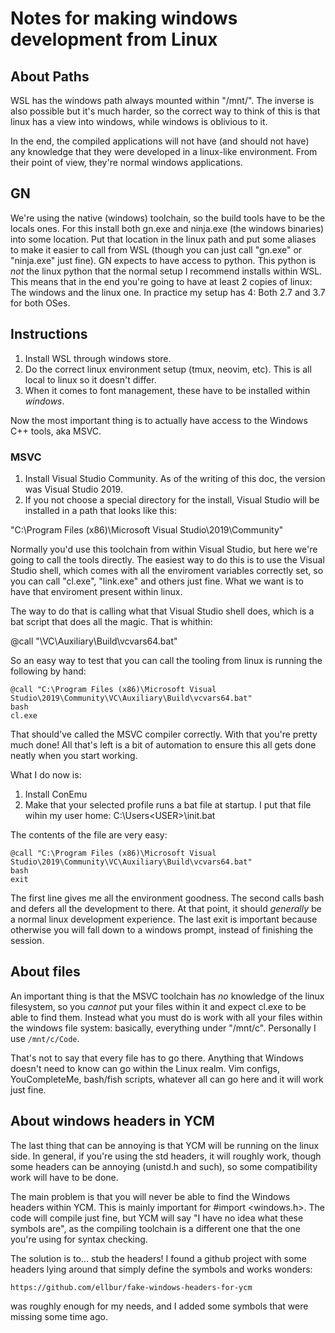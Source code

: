 # Notes for making windows development from Linux

## About Paths

WSL has the windows path always mounted within "/mnt/<DRIVE>". The inverse is
also possible but it's much harder, so the correct way to think of this is that
linux has a view into windows, while windows is oblivious to it.

In the end, the compiled applications will not have (and should not have) any
knowledge that they were developed in a linux-like environment. From their point
of view, they're normal windows applications.

## GN

We're using the native (windows) toolchain, so the build tools have to be the
locals ones. For this install both gn.exe and ninja.exe (the windows binaries)
into some location.
Put that location in the linux path and put some aliases to make it easier to
call from WSL (though you can just call "gn.exe" or "ninja.exe" just fine).
GN expects to have access to python. This python is *not* the linux python that
the normal setup I recommend installs within WSL. This means that in the end
you're going to have at least 2 copies of linux: The windows and the linux one.
In practice my setup has 4: Both 2.7 and 3.7 for both OSes.

## Instructions

1. Install WSL through windows store.
2. Do the correct linux environment setup (tmux, neovim, etc).
   This is all local to linux so it doesn't differ.
3. When it comes to font management, these have to be installed within *windows*.

Now the most important thing is to actually have access to the Windows C++ tools,
aka MSVC.

### MSVC

1. Install Visual Studio Community. As of the writing of this doc, the version
was Visual Studio 2019.
2. If you not choose a special directory for the install, Visual Studio will be
installed in a path that looks like this:

"C:\Program Files (x86)\Microsoft Visual Studio\2019\Community\"

Normally you'd use this toolchain from within Visual Studio, but here we're going
to call the tools directly. The easiest way to do this is to use the Visual
Studio shell, which comes with all the enviroment variables correctly set, so
you can call "cl.exe", "link.exe" and others just fine. What we want is to have
that enviroment present within linux.

The way to do that is calling what that Visual Studio shell does, which is a bat
script that does all the magic. That is whithin:

@call "<VISUAL STUDIO INSTALL>\VC\Auxiliary\Build\vcvars64.bat"

So an easy way to test that you can call the tooling from linux is running the
following by hand:

```
@call "C:\Program Files (x86)\Microsoft Visual Studio\2019\Community\VC\Auxiliary\Build\vcvars64.bat"
bash
cl.exe
```

That should've called the MSVC compiler correctly. With that you're pretty much
done! All that's left is a bit of automation to ensure this all gets done neatly
when you start working.

What I do now is:

1. Install ConEmu
2. Make that your selected profile runs a bat file at startup. I put that file
wihin my user home: C:\Users\<USER>\init.bat

The contents of the file are very easy:

```
@call "C:\Program Files (x86)\Microsoft Visual Studio\2019\Community\VC\Auxiliary\Build\vcvars64.bat"
bash
exit
```

The first line gives me all the environment goodness.
The second calls bash and defers all the development to there. At that point, it
should _generally_ be a normal linux development experience.
The last exit is important because otherwise you will fall down to a windows
prompt, instead of finishing the session.

## About files

An important thing is that the MSVC toolchain has *no* knowledge of the linux
filesystem, so you *cannot* put your files within it and expect cl.exe to be able
to find them. Instead what you must do is work with all your files within the
windows file system: basically, everything under "/mnt/c". Personally I use `/mnt/c/Code`.

That's not to say that every file has to go there. Anything that Windows doesn't
need to know can go within the Linux realm. Vim configs, YouCompleteMe, bash/fish
scripts, whatever all can go here and it will work just fine.

## About windows headers in YCM

The last thing that can be annoying is that YCM will be running on the linux side.
In general, if you're using the std headers, it will roughly work, though some
headers can be annoying (unistd.h and such), so some compatibility work will have to
be done.

The main problem is that you will never be able to find the Windows headers within
YCM. This is mainly important for #import <windows.h>. The code will compile just
fine, but YCM will say "I have no idea what these symbols are", as the compiling
toolchain is a different one that the one you're using for syntax checking.

The solution is to... stub the headers! I found a github project with some headers
lying around that simply define the symbols and works wonders:

```
https://github.com/ellbur/fake-windows-headers-for-ycm
```

was roughly enough for my needs, and I added some symbols that were missing some
time ago.

